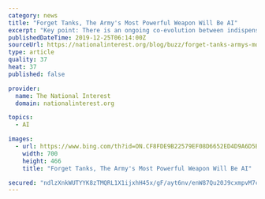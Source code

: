 ```yaml
---
category: news
title: "Forget Tanks, The Army's Most Powerful Weapon Will Be AI"
excerpt: "Key point: There is an ongoing co-evolution between indispensable human cognition and decision-making and AI-enabled autonomy. (Washington, D.C.) Envision a scenario wherein dismounted infantry soldiers are taking heavy enemy fire while clearing buildings amid intense urban combat -- when an overhead drone detects small groups of enemy ..."
publishedDateTime: 2019-12-25T06:14:00Z
sourceUrl: https://nationalinterest.org/blog/buzz/forget-tanks-armys-most-powerful-weapon-will-be-ai-108296
type: article
quality: 37
heat: 37
published: false

provider:
  name: The National Interest
  domain: nationalinterest.org

topics:
  - AI

images:
  - url: https://www.bing.com/th?id=ON.CF8FDE9B22579EF08D6652ED4D9A6D5B
    width: 700
    height: 466
    title: "Forget Tanks, The Army's Most Powerful Weapon Will Be AI"

secured: "ndlzXnkWUTYYK8zTMQRL1X1ijxhH45x/gF/ayt6nv/enW87Qu20J9cxmpvM7cb3Zr9xWn+n1voObOKLB0pHxzcveLOfzB0efVZl3k3F+KQvN26QcTeQg1sMO4YFG0Rwlh5Y0PsgPlovgmdstMVV7JZL+JYNcPFcf5vPuE/PLOXjMO99N8su+X2V7rUKIWNJn7n6laNnVjmZJOuwcpkg/BJXtBq9zL1jHZvp+7Z7I1xbEJf7is3TkvKZuDeNW/8T+uJZiLxI3MfeHJgzDyywr4A==;20oBfdfIYGoRJfiEluLB3w=="
---
```


